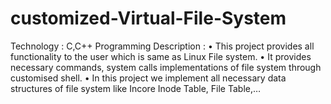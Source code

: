 # customized-Virtual-File-System
Technology : C,C++ Programming 
Description : 
• This project provides all functionality to the user which is same as Linux File system. 
• It provides necessary commands, system calls implementations of file system through customised shell. 
• In this project we implement all necessary data structures of file system like Incore Inode Table, File Table,…
